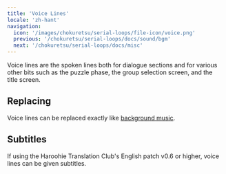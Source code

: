 ```yaml
---
title: 'Voice Lines'
locale: 'zh-hant'
navigation:
  icon: '/images/chokuretsu/serial-loops/file-icon/voice.png'
  previous: '/chokuretsu/serial-loops/docs/sound/bgm'
  next: '/chokuretsu/serial-loops/docs/misc'
---
```


Voice lines are the spoken lines both for dialogue sections and for various
other bits such as the puzzle phase, the group selection screen, and the title
screen.

## Replacing
Voice lines can be replaced exactly like [background music](./bgm).

## Subtitles
If using the Haroohie Translation Club's English patch v0.6 or higher, voice lines can be given subtitles.
